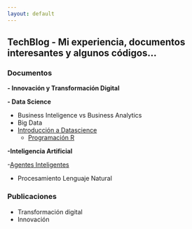 ```yaml
---
layout: default
---
```


## TechBlog - Mi experiencia, documentos interesantes y algunos códigos...

### Documentos

**- Innovación y Transformación Digital**


**- Data Science**

 - Business Inteligence vs Business Analytics
 - Big Data
 - [Introducción a Datascience](./Intro_Datascience.html) 
    - [Programación R](https://github.com/Mpozoc/Tecnologia/tree/master/Programación_R)

**-Inteligencia Artificial**

  -[Agentes Inteligentes](https://github.com/Mpozoc/Tecnologia/tree/master/Agentes%20Inteligentes)
  - Procesamiento Lenguaje Natural

### Publicaciones
- Transformación digital
- Innovación










